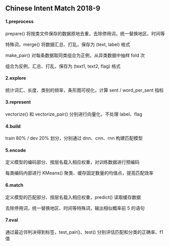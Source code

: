 ## Chinese Intent Match 2018-9

#### 1.preprocess

prepare() 将按类文件保存的数据原地去重，去除停用词，统一替换地区、时间等

特殊词，merge() 将数据汇总、打乱，保存为 (text, label) 格式

make_pair() 对每条数据取同类组合为正例，从异类数据中抽样 fold 次

组合为反例，汇总、打乱，保存为 (text1, text2, flag) 格式

#### 2.explore

统计词汇、长度、类别的频率，条形图可视化，计算 sent / word_per_sent 指标

#### 3.represent

vectorize() 和 vectorize_pair() 分别进行向量化，不处理 label、flag

#### 4.build

train 80% / dev 20% 划分，分别通过 dnn、cnn、rnn 构建匹配模型

#### 5.encode

定义模型的编码部分、按层名载入相应权重，对训练数据进行预编码

每类编码内部进行 KMeans() 聚类、缓存固定数量的均值点，提高匹配效率

#### 6.match

定义模型的匹配部分、按层名载入相应权重，predict() 读取缓存数据

去除停用词，统一替换地区、时间等特殊词，输出相似概率前 5 的语句

#### 7.eval

通过最近邻判决得到标签，test_pair()、test() 分别评估匹配和分类的正确率、f1 值